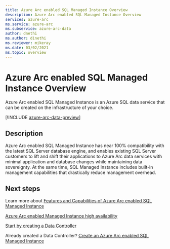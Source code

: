 ```yaml
---
title: Azure Arc enabled SQL Managed Instance Overview
description: Azure Arc enabled SQL Managed Instance Overview
services: azure-arc
ms.service: azure-arc
ms.subservice: azure-arc-data
author: dnethi
ms.author: dinethi
ms.reviewer: mikeray
ms.date: 03/02/2021
ms.topic: overview
---
```


# Azure Arc enabled SQL Managed Instance Overview

Azure Arc enabled SQL Managed Instance is an Azure SQL data service that can be created on the infrastructure of your choice. 

[!INCLUDE [azure-arc-data-preview](../../../includes/azure-arc-data-preview.md)]

## Description

Azure Arc enabled SQL Managed Instance has near 100% compatibility with the latest SQL Server database engine, and enables existing SQL Server customers to lift and shift their applications to Azure Arc data services with minimal application and database changes while maintaining data sovereignty. At the same time, SQL Managed Instance includes built-in management capabilities that drastically reduce management overhead. 

## Next steps

Learn more about [Features and Capabilities of Azure Arc enabled SQL Managed Instance](managed-instance-features.md)

[Azure Arc enabled Managed Instance high availability](managed-instance-high-availability.md)

[Start by creating a Data Controller](create-data-controller.md)

Already created a Data Controller? [Create an Azure Arc enabled SQL Managed Instance](create-sql-managed-instance.md)
